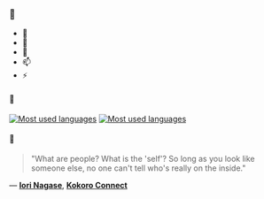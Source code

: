 ### 👋

- 🔭
- 🌱
- 💬
- 📫
- ⚡

#### 🧏

[![Most used languages](https://github-readme-stats-aynah.vercel.app/api/top-langs/?username=aynh&theme=solarized-dark&langs_count=6&layout=compact&hide_title=true)](https://github.com/anuraghazra/github-readme-stats#gh-dark-mode-only)
[![Most used languages](https://github-readme-stats-aynah.vercel.app/api/top-langs/?username=aynh&theme=solarized-light&langs_count=6&layout=compact&hide_title=true)](https://github.com/anuraghazra/github-readme-stats#gh-light-mode-only)

#### 💬

> "What are people? What is the 'self'? So long as you look like someone else, no one can't tell who's really on the inside."

&mdash; [**Iori Nagase**](https://myanimelist.net/character.php?q=Iori%20Nagase&cat=character), [**Kokoro Connect**](https://myanimelist.net/search/all?q=Kokoro%20Connect&cat=all)
